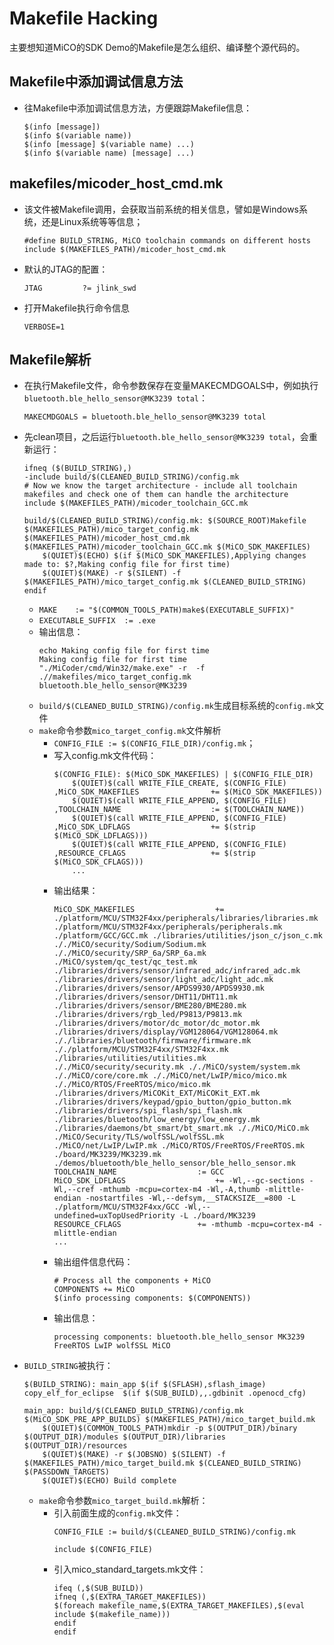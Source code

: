 # Makefile Hacking

主要想知道MiCO的SDK Demo的Makefile是怎么组织、编译整个源代码的。

## Makefile中添加调试信息方法

* 往Makefile中添加调试信息方法，方便跟踪Makefile信息：
    ```Shell 
    $(info [message])
    $(info $(variable name))
    $(info [message] $(variable name) ...)
    $(info $(variable name) [message] ...)
    ```

## makefiles/micoder\_host\_cmd.mk

* 该文件被Makefile调用，会获取当前系统的相关信息，譬如是Windows系统，还是Linux系统等等信息；
    ```Shell
    #define BUILD_STRING, MiCO toolchain commands on different hosts
    include $(MAKEFILES_PATH)/micoder_host_cmd.mk
    ```
* 默认的JTAG的配置：
    ```Shell
    JTAG         ?= jlink_swd
    ```
* 打开Makefile执行命令信息 
    ```Shell
    VERBOSE=1
    ```

## Makefile解析

* 在执行Makefile文件，命令参数保存在变量MAKECMDGOALS中，例如执行`bluetooth.ble_hello_sensor@MK3239 total`：
    ```Shell
    MAKECMDGOALS = bluetooth.ble_hello_sensor@MK3239 total
    ```
* 先clean项目，之后运行`bluetooth.ble_hello_sensor@MK3239 total`，会重新运行：
    ```Shell
    ifneq ($(BUILD_STRING),)
    -include build/$(CLEANED_BUILD_STRING)/config.mk
    # Now we know the target architecture - include all toolchain makefiles and check one of them can handle the architecture
    include $(MAKEFILES_PATH)/micoder_toolchain_GCC.mk

    build/$(CLEANED_BUILD_STRING)/config.mk: $(SOURCE_ROOT)Makefile $(MAKEFILES_PATH)/mico_target_config.mk $(MAKEFILES_PATH)/micoder_host_cmd.mk $(MAKEFILES_PATH)/micoder_toolchain_GCC.mk $(MiCO_SDK_MAKEFILES)
        $(QUIET)$(ECHO) $(if $(MiCO_SDK_MAKEFILES),Applying changes made to: $?,Making config file for first time)
        $(QUIET)$(MAKE) -r $(SILENT) -f $(MAKEFILES_PATH)/mico_target_config.mk $(CLEANED_BUILD_STRING)
    endif
    ```
  * `MAKE    := "$(COMMON_TOOLS_PATH)make$(EXECUTABLE_SUFFIX)"`
  * `EXECUTABLE_SUFFIX  := .exe`
  * 输出信息：
    ```Shell
    echo Making config file for first time
    Making config file for first time
    "./MiCoder/cmd/Win32/make.exe" -r  -f .//makefiles/mico_target_config.mk bluetooth.ble_hello_sensor@MK3239
    ```
  * `build/$(CLEANED_BUILD_STRING)/config.mk`生成目标系统的`config.mk`文件
  * `make`命令参数`mico_target_config.mk`文件解析
    * `CONFIG_FILE := $(CONFIG_FILE_DIR)/config.mk`；
    * 写入config.mk文件代码：
        ```Shell
        $(CONFIG_FILE): $(MiCO_SDK_MAKEFILES) | $(CONFIG_FILE_DIR)
            $(QUIET)$(call WRITE_FILE_CREATE, $(CONFIG_FILE) ,MiCO_SDK_MAKEFILES           		+= $(MiCO_SDK_MAKEFILES))
            $(QUIET)$(call WRITE_FILE_APPEND, $(CONFIG_FILE) ,TOOLCHAIN_NAME            		:= $(TOOLCHAIN_NAME))
            $(QUIET)$(call WRITE_FILE_APPEND, $(CONFIG_FILE) ,MiCO_SDK_LDFLAGS             		+= $(strip $(MiCO_SDK_LDFLAGS)))
            $(QUIET)$(call WRITE_FILE_APPEND, $(CONFIG_FILE) ,RESOURCE_CFLAGS					+= $(strip $(MiCO_SDK_CFLAGS)))
            ...
         ``` 
    * 输出结果：
        ```Shell
        MiCO_SDK_MAKEFILES           		+= ./platform/MCU/STM32F4xx/peripherals/libraries/libraries.mk ./platform/MCU/STM32F4xx/peripherals/peripherals.mk ./platform/GCC/GCC.mk ./libraries/utilities/json_c/json_c.mk ././MiCO/security/Sodium/Sodium.mk ././MiCO/security/SRP_6a/SRP_6a.mk ./MiCO/system/qc_test/qc_test.mk ./libraries/drivers/sensor/infrared_adc/infrared_adc.mk ./libraries/drivers/sensor/light_adc/light_adc.mk ./libraries/drivers/sensor/APDS9930/APDS9930.mk ./libraries/drivers/sensor/DHT11/DHT11.mk ./libraries/drivers/sensor/BME280/BME280.mk ./libraries/drivers/rgb_led/P9813/P9813.mk ./libraries/drivers/motor/dc_motor/dc_motor.mk ./libraries/drivers/display/VGM128064/VGM128064.mk ././libraries/bluetooth/firmware/firmware.mk ././platform/MCU/STM32F4xx/STM32F4xx.mk ./libraries/utilities/utilities.mk ././MiCO/security/security.mk ././MiCO/system/system.mk ././MiCO/core/core.mk ././MiCO/net/LwIP/mico/mico.mk ././MiCO/RTOS/FreeRTOS/mico/mico.mk ./libraries/drivers/MiCOKit_EXT/MiCOKit_EXT.mk ./libraries/drivers/keypad/gpio_button/gpio_button.mk ./libraries/drivers/spi_flash/spi_flash.mk ./libraries/bluetooth/low_energy/low_energy.mk ./libraries/daemons/bt_smart/bt_smart.mk ././MiCO/MiCO.mk ./MiCO/Security/TLS/wolfSSL/wolfSSL.mk ./MiCO/net/LwIP/LwIP.mk ./MiCO/RTOS/FreeRTOS/FreeRTOS.mk ./board/MK3239/MK3239.mk ./demos/bluetooth/ble_hello_sensor/ble_hello_sensor.mk
        TOOLCHAIN_NAME            		:= GCC
        MiCO_SDK_LDFLAGS             		+= -Wl,--gc-sections -Wl,--cref -mthumb -mcpu=cortex-m4 -Wl,-A,thumb -mlittle-endian -nostartfiles -Wl,--defsym,__STACKSIZE__=800 -L ./platform/MCU/STM32F4xx/GCC -Wl,--undefined=uxTopUsedPriority -L ./board/MK3239
        RESOURCE_CFLAGS					+= -mthumb -mcpu=cortex-m4 -mlittle-endian
        ...
        ```
    * 输出组件信息代码：
        ```Shell
        # Process all the components + MiCO
        COMPONENTS += MiCO
        $(info processing components: $(COMPONENTS))
        ```
    * 输出信息：
        ```Shell
        processing components: bluetooth.ble_hello_sensor MK3239 FreeRTOS LwIP wolfSSL MiCO
        ```
* `BUILD_STRING`被执行：
    ```Shell
    $(BUILD_STRING): main_app $(if $(SFLASH),sflash_image) copy_elf_for_eclipse  $(if $(SUB_BUILD),,.gdbinit .openocd_cfg)

    main_app: build/$(CLEANED_BUILD_STRING)/config.mk $(MiCO_SDK_PRE_APP_BUILDS) $(MAKEFILES_PATH)/mico_target_build.mk
        $(QUIET)$(COMMON_TOOLS_PATH)mkdir -p $(OUTPUT_DIR)/binary $(OUTPUT_DIR)/modules $(OUTPUT_DIR)/libraries $(OUTPUT_DIR)/resources
        $(QUIET)$(MAKE) -r $(JOBSNO) $(SILENT) -f $(MAKEFILES_PATH)/mico_target_build.mk $(CLEANED_BUILD_STRING) $(PASSDOWN_TARGETS)
        $(QUIET)$(ECHO) Build complete
    ```
  * `make`命令参数`mico_target_build.mk`解析：
    * 引入前面生成的`config.mk`文件：
        ```Shell
        CONFIG_FILE := build/$(CLEANED_BUILD_STRING)/config.mk

        include $(CONFIG_FILE)
        ```
    * 引入mico_standard_targets.mk文件：
        ```Shell
        ifeq (,$(SUB_BUILD))
        ifneq (,$(EXTRA_TARGET_MAKEFILES))
        $(foreach makefile_name,$(EXTRA_TARGET_MAKEFILES),$(eval include $(makefile_name)))
        endif
        endif
        ```
